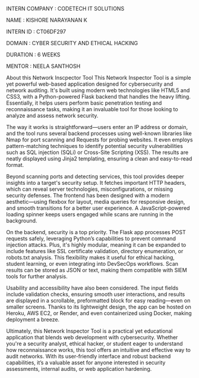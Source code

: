INTERN COMPANY : CODETECH IT SOLUTIONS

NAME : KISHORE NARAYANAN K

INTERN ID : CT06DF297

DOMAIN : CYBER SECURITY AND ETHICAL HACKING

DURATION : 6 WEEKS

MENTOR : NEELA SANTHOSH

About this Network Inscpector Tool
This Network Inspector Tool is a simple yet powerful web-based application designed for cybersecurity and network auditing. It's built using modern web technologies like HTML5 and CSS3, with a Python-powered Flask backend that handles the heavy lifting. Essentially, it helps users perform basic penetration testing and reconnaissance tasks, making it an invaluable tool for those looking to analyze and assess network security.

The way it works is straightforward—users enter an IP address or domain, and the tool runs several backend processes using well-known libraries like Nmap for port scanning and Requests for probing websites. It even employs pattern-matching techniques to identify potential security vulnerabilities such as SQL injection (SQLi) or Cross-Site Scripting (XSS). The results are neatly displayed using Jinja2 templating, ensuring a clean and easy-to-read format.

Beyond scanning ports and detecting services, this tool provides deeper insights into a target's security setup. It fetches important HTTP headers, which can reveal server technologies, misconfigurations, or missing security defenses. The frontend has been designed with a modern aesthetic—using flexbox for layout, media queries for responsive design, and smooth transitions for a better user experience. A JavaScript-powered loading spinner keeps users engaged while scans are running in the background.

On the backend, security is a top priority. The Flask app processes POST requests safely, leveraging Python’s capabilities to prevent command injection attacks. Plus, it's highly modular, meaning it can be expanded to include features like SSL certificate validation, directory enumeration, or robots.txt analysis. This flexibility makes it useful for ethical hacking, student learning, or even integrating into DevSecOps workflows. Scan results can be stored as JSON or text, making them compatible with SIEM tools for further analysis.

Usability and accessibility have also been considered. The input fields include validation checks, ensuring smooth user interactions, and results are displayed in a scrollable, preformatted block for easy reading—even on smaller screens. Thanks to its lightweight design, the app can be hosted on Heroku, AWS EC2, or Render, and even containerized using Docker, making deployment a breeze.

Ultimately, this Network Inspector Tool is a practical yet educational application that blends web development with cybersecurity. Whether you're a security analyst, ethical hacker, or student eager to understand how reconnaissance works, this tool offers an intuitive and effective way to audit networks. With its user-friendly interface and robust backend capabilities, it’s a valuable asset for anyone interested in security assessments, internal audits, or web application hardening.
